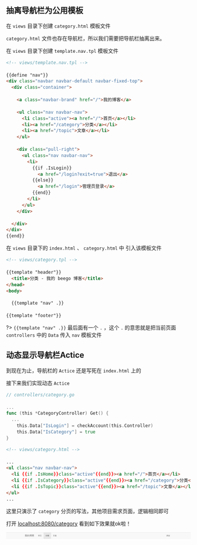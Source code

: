 ## 抽离导航栏为公用模板

在 `views` 目录下创建 `category.html` 模板文件

`category.html` 文件也存在导航栏，所以我们需要把导航栏抽离出来。

在 `views` 目录下创建 `template.nav.tpl` 模板文件

``` html
<!-- views/template.nav.tpl -->

{{define "nav"}}
<div class="navbar navbar-default navbar-fixed-top">
  <div class="container">
    
    <a class="navbar-brand" href="/">我的博客</a>
    
    <ul class="nav navbar-nav">
      <li class="active"><a href="/">首页</a></li>
      <li><a href="/category">分类</a></li>
      <li><a href="/topic">文章</a></li>
    </ul>

    <div class="pull-right">
      <ul class="nav navbar-nav">
        <li>
          {{if .IsLogin}}
            <a href="/login?exit=true">退出</a>
          {{else}}
            <a href="/login">管理员登录</a>
          {{end}}
        </li>
      </ul>
    </div>
    
  </div>
</div>
{{end}}
```

在 `views` 目录下的 `index.html` 、 `category.html` 中 引入该模板文件

``` html
<!-- views/category.tpl -->

{{template "header"}}
  <title>分类 - 我的 beego 博客</title>
</head>
<body>

  {{template "nav" .}}
  
{{template "footer"}}
```

?> `{{template "nav" .}}` 最后面有一个 `.` ，这个 `.` 的意思就是把当前页面 `controllers` 中的 `Data` 传入 `nav` 模板文件

## 动态显示导航栏Actice

到现在为止，导航栏的 `Actice` 还是写死在 `index.html` 上的

接下来我们实现动态 `Actice`

``` go
// controllers/category.go

...
func (this *CategoryController) Get() {
  ...
	this.Data["IsLogin"] = checkAccount(this.Controller)
	this.Data["IsCategory"] = true
}
```

``` html
<!-- views/category.html -->

...
<ul class="nav navbar-nav">
  <li {{if .IsHome}}class="active"{{end}}><a href="/">首页</a></li>
  <li {{if .IsCategory}}class="active"{{end}}><a href="/category">分类</a></li>
  <li {{if .IsTopic}}class="active"{{end}}><a href="/topic">文章</a></li>
</ul>
...
```

这里只演示了 `category` 分页的写法，其他项目需求页面，逻辑相同即可


打开 [localhost:8080/category](http://localhost:8080/category) 看到如下效果就ok啦！

![navactive](_images/navactive.png 'navactive')